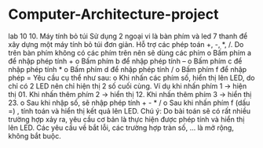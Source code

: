 # Computer-Architecture-project
lab 10
10. Máy tính bỏ túi
Sử dụng 2 ngoại vi là bàn phím và led 7 thanh để xây dựng một máy tính bỏ túi đơn giản. Hỗ trợ các
phép toán +, -, *, /. Do trên bàn phím không có các phím trên nên sẽ dùng các phím
o Bấm phím a để nhập phép tính +
o Bấm phím b để nhập phép tính –
o Bấm phím c để nhập phép tính *
o Bấm phím d để nhập phép tính /
o Bấm phím f để nhập phép =
Yêu cầu cụ thể như sau:
o Khi nhấn các phím số, hiển thị lên LED, do chỉ có 2 LED nên chỉ hiện thị 2 số cuối cùng. Ví
dụ khi nhấn phím 1 → hiện thị 01. Khi nhấn thêm phím 2 → hiển thị 12. Khi nhấn thêm
phím 3 → hiển thị 23.
o Sau khi nhập số, sẽ nhập phép tính + - * /
o Sau khi nhấn phím f (dấu =) , tính toán và hiển thị kết quả lên LED.
Chú ý: Do bài toán sẽ có rất nhiều trường hợp xảy ra, yêu cầu cơ bản là thực hiện được phép tính và hiển
thị lên LED. Các yêu cầu về bắt lỗi, các trường hợp tràn số, … là mở rộng, không bắt buộc.
